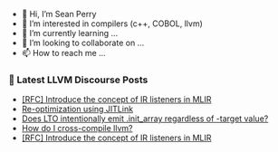 - 👋 Hi, I’m Sean Perry
- 👀 I’m interested in compilers (c++, COBOL, llvm)
- 🌱 I’m currently learning ...
- 💞️ I’m looking to collaborate on ...
- 📫 How to reach me ...

<!---
s66perry/s66perry is a ✨ special ✨ repository because its `README.md` (this file) appears on your GitHub profile.
You can click the Preview link to take a look at your changes.
--->
### 📕 Latest LLVM Discourse Posts

<!-- DISCOURSE-LLVM:START -->
- [[RFC] Introduce the concept of IR listeners in MLIR](https://discourse.llvm.org/t/rfc-introduce-the-concept-of-ir-listeners-in-mlir/67854#post_16)
- [Re-optimization using JITLink](https://discourse.llvm.org/t/re-optimization-using-jitlink/68260#post_2)
- [Does LTO intentionally emit .init_array regardless of -target value?](https://discourse.llvm.org/t/does-lto-intentionally-emit-init-array-regardless-of-target-value/68376#post_4)
- [How do I cross-compile llvm?](https://discourse.llvm.org/t/how-do-i-cross-compile-llvm/68391#post_1)
- [[RFC] Introduce the concept of IR listeners in MLIR](https://discourse.llvm.org/t/rfc-introduce-the-concept-of-ir-listeners-in-mlir/67854#post_15)
<!-- DISCOURSE-LLVM:END -->
